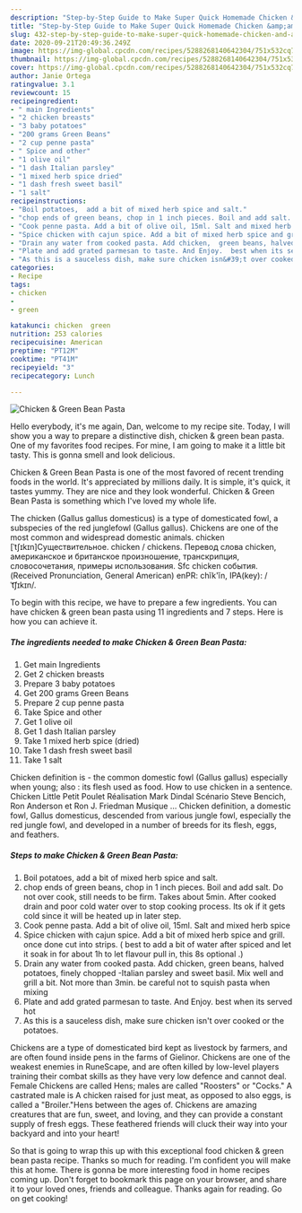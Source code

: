 ```yaml
---
description: "Step-by-Step Guide to Make Super Quick Homemade Chicken &amp;amp; Green Bean Pasta"
title: "Step-by-Step Guide to Make Super Quick Homemade Chicken &amp;amp; Green Bean Pasta"
slug: 432-step-by-step-guide-to-make-super-quick-homemade-chicken-and-amp-green-bean-pasta
date: 2020-09-21T20:49:36.249Z
image: https://img-global.cpcdn.com/recipes/5288268140642304/751x532cq70/chicken-green-bean-pasta-recipe-main-photo.jpg
thumbnail: https://img-global.cpcdn.com/recipes/5288268140642304/751x532cq70/chicken-green-bean-pasta-recipe-main-photo.jpg
cover: https://img-global.cpcdn.com/recipes/5288268140642304/751x532cq70/chicken-green-bean-pasta-recipe-main-photo.jpg
author: Janie Ortega
ratingvalue: 3.1
reviewcount: 15
recipeingredient:
- " main Ingredients"
- "2 chicken breasts"
- "3 baby potatoes"
- "200 grams Green Beans"
- "2 cup penne pasta"
- " Spice and other"
- "1 olive oil"
- "1 dash Italian parsley"
- "1 mixed herb spice dried"
- "1 dash fresh sweet basil"
- "1 salt"
recipeinstructions:
- "Boil potatoes,  add a bit of mixed herb spice and salt."
- "chop ends of green beans, chop in 1 inch pieces. Boil and add salt. Do not over cook, still needs to be firm. Takes about 5min. After cooked drain and poor cold water  over to stop cooking process. Its ok if it gets cold since it will be heated up in later step."
- "Cook penne pasta. Add a bit of olive oil, 15ml. Salt and mixed herb spice"
- "Spice chicken with cajun spice. Add a bit of mixed herb spice and grill. once done cut into strips. ( best to add a bit of water after spiced and let it soak in for about 1h to let flavour pull in, this 8s optional .)"
- "Drain any water from cooked pasta. Add chicken,  green beans, halved potatoes, finely chopped -Italian parsley and sweet basil.  Mix well and grill a bit. Not more than 3min. be careful not to squish pasta when mixing"
- "Plate and add grated parmesan to taste. And Enjoy.  best when its served hot"
- "As this is a sauceless dish, make sure chicken isn&#39;t over cooked or the potatoes."
categories:
- Recipe
tags:
- chicken
- 
- green

katakunci: chicken  green 
nutrition: 253 calories
recipecuisine: American
preptime: "PT12M"
cooktime: "PT41M"
recipeyield: "3"
recipecategory: Lunch

---
```



![Chicken &amp; Green Bean Pasta](https://img-global.cpcdn.com/recipes/5288268140642304/751x532cq70/chicken-green-bean-pasta-recipe-main-photo.jpg)

Hello everybody, it's me again, Dan, welcome to my recipe site. Today, I will show you a way to prepare a distinctive dish, chicken &amp; green bean pasta. One of my favorites food recipes. For mine, I am going to make it a little bit tasty. This is gonna smell and look delicious.

Chicken &amp; Green Bean Pasta is one of the most favored of recent trending foods in the world. It's appreciated by millions daily. It is simple, it's quick, it tastes yummy. They are nice and they look wonderful. Chicken &amp; Green Bean Pasta is something which I've loved my whole life.

The chicken (Gallus gallus domesticus) is a type of domesticated fowl, a subspecies of the red junglefowl (Gallus gallus). Chickens are one of the most common and widespread domestic animals. chicken [ˈtʃɪkɪn]Существительное. chicken / chickens. Перевод слова chicken, американское и британское произношение, транскрипция, словосочетания, примеры использования. Sfc chicken события. (Received Pronunciation, General American) enPR: chĭk&#39;ĭn, IPA(key): /ˈt͡ʃɪkɪn/.


To begin with this recipe, we have to prepare a few ingredients. You can have chicken &amp; green bean pasta using 11 ingredients and 7 steps. Here is how you can achieve it.

<!--inarticleads1-->

##### The ingredients needed to make Chicken &amp; Green Bean Pasta:

1. Get  main Ingredients
1. Get 2 chicken breasts
1. Prepare 3 baby potatoes
1. Get 200 grams Green Beans
1. Prepare 2 cup penne pasta
1. Take  Spice and other
1. Get 1 olive oil
1. Get 1 dash Italian parsley
1. Take 1 mixed herb spice (dried)
1. Take 1 dash fresh sweet basil
1. Take 1 salt


Chicken definition is - the common domestic fowl (Gallus gallus) especially when young; also : its flesh used as food. How to use chicken in a sentence. Chicken Little Petit Poulet Réalisation Mark Dindal Scénario Steve Bencich, Ron Anderson et Ron J. Friedman Musique … Chicken definition, a domestic fowl, Gallus domesticus, descended from various jungle fowl, especially the red jungle fowl, and developed in a number of breeds for its flesh, eggs, and feathers. 

<!--inarticleads2-->

##### Steps to make Chicken &amp; Green Bean Pasta:

1. Boil potatoes,  add a bit of mixed herb spice and salt.
1. chop ends of green beans, chop in 1 inch pieces. Boil and add salt. Do not over cook, still needs to be firm. Takes about 5min. After cooked drain and poor cold water  over to stop cooking process. Its ok if it gets cold since it will be heated up in later step.
1. Cook penne pasta. Add a bit of olive oil, 15ml. Salt and mixed herb spice
1. Spice chicken with cajun spice. Add a bit of mixed herb spice and grill. once done cut into strips. ( best to add a bit of water after spiced and let it soak in for about 1h to let flavour pull in, this 8s optional .)
1. Drain any water from cooked pasta. Add chicken,  green beans, halved potatoes, finely chopped -Italian parsley and sweet basil.  Mix well and grill a bit. Not more than 3min. be careful not to squish pasta when mixing
1. Plate and add grated parmesan to taste. And Enjoy.  best when its served hot
1. As this is a sauceless dish, make sure chicken isn&#39;t over cooked or the potatoes.


Chickens are a type of domesticated bird kept as livestock by farmers, and are often found inside pens in the farms of Gielinor. Chickens are one of the weakest enemies in RuneScape, and are often killed by low-level players training their combat skills as they have very low defence and cannot deal. Female Chickens are called Hens; males are called &#34;Roosters&#34; or &#34;Cocks.&#34; A castrated male is A chicken raised for just meat, as opposed to also eggs, is called a &#34;Broiler.&#34;Hens between the ages of. Chickens are amazing creatures that are fun, sweet, and loving, and they can provide a constant supply of fresh eggs. These feathered friends will cluck their way into your backyard and into your heart! 

So that is going to wrap this up with this exceptional food chicken &amp; green bean pasta recipe. Thanks so much for reading. I'm confident you will make this at home. There is gonna be more interesting food in home recipes coming up. Don't forget to bookmark this page on your browser, and share it to your loved ones, friends and colleague. Thanks again for reading. Go on get cooking!
